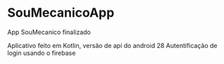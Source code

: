 # SouMecanicoApp
App SouMecanico finalizado

Aplicativo feito em Kotlin, versão de api do android 28
Autentificação de login usando o firebase
